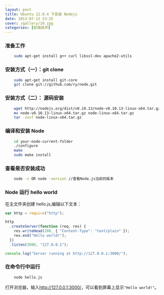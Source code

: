 ```yaml
---
layout: post
title: Ubuntu 12.0.4 下安装 Nodejs
date: 2013-07-12 23:25
cover: /gallery/10.jpg
categories: [前端技术]
---
```


### 准备工作

```bash
    sudo apt-get install g++ curl libssl-dev apache2-utils
```

### 安装方式（一）：git clone

```bash
    sudo apt-get install git-core
    git clone git://github.com/ry/node.git
```

<!--more-->

### 安装方式（二）： 源码安装

```bash
    wget http://nodejs.org/dist/v0.10.13/node-v0.10.13-linux-x64.tar.gz
    mv node-v0.10.13-linux-x64.tar.gz node-linux-x64.tar.gz
    tar -zxvf node-linux-x64.tar.gz
```

### 编译和安装 Node

```bash
    cd your-node-current-folder
    ./configure
    make
    sudo make install
```

### 查看是否安装成功

```bash
    node -v OR node -version //查看Node.js当前的版本
```

### Node 运行 hello world

在主文件夹创建 hello.js,编辑以下文本：

```javascript
var http = require("http");

http
  .createServer(function (req, res) {
    res.writeHead(200, { "Content-Type": "text/plain" });
    res.end("Hello world!");
  })
  .listen(3000, "127.0.0.1");

console.log("Server running at http://127.0.0.1:3000/");
```

### 在命令行中运行

```bash
    node hello.js
```

打开浏览器，输入<http://127.0.0.1:3000/>，可以看到屏幕上显示`"Hello world!"`。
